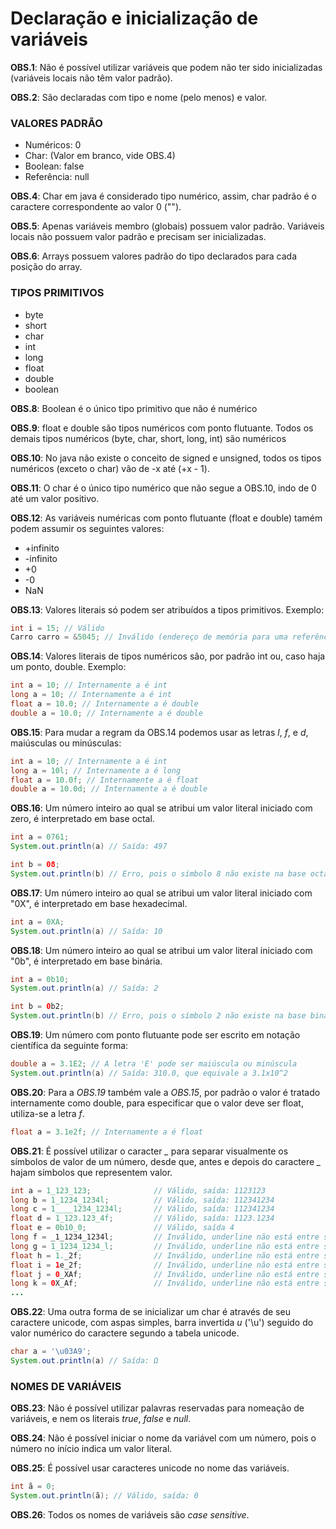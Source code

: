 # Declaração e inicialização de variáveis

**OBS.1**: Não é possível utilizar variáveis que podem não ter sido inicializadas (variáveis locais não têm valor padrão).

**OBS.2**: São declaradas com tipo e nome (pelo menos) e valor.

### VALORES PADRÃO 
* Numéricos: 0
* Char:  (Valor em branco, vide OBS.4)
* Boolean: false
* Referência: null

**OBS.4**: Char em java é considerado tipo numérico, assim, char padrão é o caractere correspondente ao valor 0 ("").

**OBS.5**: Apenas variáveis membro (globais) possuem valor padrão. Variáveis locais não possuem valor padrão e precisam ser inicializadas.

**OBS.6**: Arrays possuem valores padrão do tipo declarados para cada posição do array.

### TIPOS PRIMITIVOS
* byte
* short
* char
* int
* long
* float
* double
* boolean 

**OBS.8**: Boolean é o único tipo primitivo que não é numérico

**OBS.9**: float e double são tipos numéricos com ponto flutuante. Todos os demais tipos numéricos (byte, char, short, long, int) são numéricos

**OBS.10**: No java não existe o conceito de signed  e unsigned, todos os tipos numéricos (exceto o char) vão de -x até (+x - 1). 

**OBS.11**: O char é o único tipo numérico que não segue a OBS.10, indo de 0 até um valor positivo.

**OBS.12**: As variáveis numéricas com ponto flutuante (float e double) tamém podem assumir os seguintes valores:
* +infinito
* -infinito
* +0
* -0
* NaN

**OBS.13**: Valores literais só podem ser atribuídos a tipos primitivos. Exemplo:
~~~java
int i = 15; // Válido
Carro carro = &5045; // Inválido (endereço de memória para uma referência de objeto)
~~~

**OBS.14**: Valores literais de tipos numéricos são, por padrão int ou, caso haja um ponto, double. Exemplo:
~~~java
int a = 10; // Internamente a é int
long a = 10; // Internamente a é int
float a = 10.0; // Internamente a é double
double a = 10.0; // Internamente a é double
~~~

**OBS.15**: Para mudar a regram da OBS.14 podemos usar as letras *l*, *f*, e *d*, maiúsculas ou minúsculas:
~~~java
int a = 10; // Internamente a é int
long a = 10l; // Internamente a é long
float a = 10.0f; // Internamente a é float
double a = 10.0d; // Internamente a é double 
~~~

**OBS.16**: Um número inteiro ao qual se atribui um valor literal iniciado com zero, é interpretado em base octal.
~~~java
int a = 0761;
System.out.println(a) // Saída: 497

int b = 08;
System.out.println(b) // Erro, pois o símbolo 8 não existe na base octal
~~~

**OBS.17**: Um número inteiro ao qual se atribui um valor literal iniciado com "0X", é interpretado em base hexadecimal.
~~~java
int a = 0XA;
System.out.println(a) // Saída: 10
~~~

**OBS.18**: Um número inteiro ao qual se atribui um valor literal iniciado com "0b", é interpretado em base binária.
~~~java
int a = 0b10;
System.out.println(a) // Saída: 2

int b = 0b2;
System.out.println(b) // Erro, pois o símbolo 2 não existe na base binária
~~~

**OBS.19**: Um número com ponto flutuante pode ser escrito em notação científica da seguinte forma:
~~~java 
double a = 3.1E2; // A letra 'E' pode ser maiúscula ou minúscula
System.out.println(a) // Saída: 310.0, que equivale a 3.1x10^2
~~~

**OBS.20**: Para a *OBS.19* também vale a *OBS.15*, por padrão o valor é tratado internamente como double, para especificar que o valor deve ser float, utiliza-se a letra *f*.
~~~java
float a = 3.1e2f; // Internamente a é float
~~~

**OBS.21**: É possível utilizar o caracter *_* para separar visualmente os símbolos de valor de um número, desde que, antes e depois do caractere *_* hajam símbolos que representem valor. 
~~~java
int a = 1_123_123;              // Válido, saída: 1123123
long b = 1_1234_1234l;          // Válido, saída: 112341234 
long c = 1____1234_1234l;       // Válido, saída: 112341234 
float d = 1_123.123_4f;         // Válido, saída: 1123.1234 
float e = 0b10_0;               // Válido, saída 4
long f = _1_1234_1234l;         // Inválido, underline não está entre símbolos que representam valores;
long g = 1_1234_1234_l;         // Inválido, underline não está entre símbolos que representam valores;
float h = 1._2f;                // Inválido, underline não está entre símbolos que representam valores;
float i = 1e_2f;                // Inválido, underline não está entre símbolos que representam valores;
float j = 0_XAf;                // Inválido, underline não está entre símbolos que representam valores;
long k = 0X_Af;                 // Inválido, underline não está entre símbolos que representam valores;
...
~~~

**OBS.22**: Uma outra forma de se inicializar um char é através de seu caractere unicode, com aspas simples, barra invertida *u* ('\u') seguido do valor numérico do caractere segundo a tabela unicode.
~~~java
char a = '\u03A9'; 
System.out.println(a) // Saída: Ω
~~~

### NOMES DE VARIÁVEIS
**OBS.23**: Não é possível utilizar palavras reservadas para nomeação de variáveis, e nem os literais *true*, *false* e *null*.

**OBS.24**: Não é possível iniciar o nome da variável com um número, pois o número no início indica um valor literal.

**OBS.25**: É possível usar caracteres unicode no nome das variáveis.
~~~java
int ã = 0;
System.out.println(ã); // Válido, saída: 0
~~~

**OBS.26**: Todos os nomes de variáveis são *case sensitive*.
